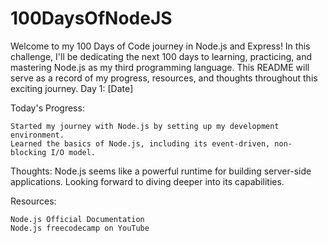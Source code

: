 # 100DaysOfNodeJS

Welcome to my 100 Days of Code journey in Node.js and Express! In this challenge, I'll be dedicating the next 100 days to learning, practicing, and mastering Node.js as my third programming language. This README will serve as a record of my progress, resources, and thoughts throughout this exciting journey.
Day 1: [Date]

Today's Progress:

    Started my journey with Node.js by setting up my development environment.
    Learned the basics of Node.js, including its event-driven, non-blocking I/O model.

Thoughts:
Node.js seems like a powerful runtime for building server-side applications. Looking forward to diving deeper into its capabilities.

Resources:

    Node.js Official Documentation
    Node.js freecodecamp on YouTube
